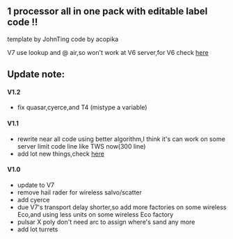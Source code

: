 ## 1 processor all in one pack with editable label code !!

template by JohnTing
code by acopika

V7 use lookup and @ air,so won't work at V6 server,for V6 check [here](https://github.com/acoaco/Mindustry-multi-binding-schematics-pack/releases)

## Update note:
#### V1.2

- fix quasar,cyerce,and T4 (mistype a variable)

#### V1.1

- rewrite near all code using better algorithm,I think it's can work on some server limit code line like TWS now(300 line)
- add lot new things,check [ here](https://github.com/acoaco/Mindustry-multi-binding-schematics-pack/blob/master/multi_binding/README.md)

#### V1.0

- update to V7
- remove hail rader for  wireless salvo/scatter
- add cyerce
- due V7's transport delay shorter,so add more factories on some wireless Eco,and using less units on some wireless Eco factory
- pulsar X poly don't need arc to assign where's sand any more
- add lot turrets
